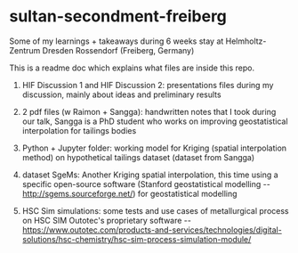 # sultan-secondment-freiberg
Some of my learnings + takeaways during 6 weeks stay at Helmholtz-Zentrum Dresden Rossendorf (Freiberg, Germany)

This is a readme doc which explains what files are inside this repo.

1. HIF Discussion 1 and HIF Discussion 2: presentations files during my discussion, mainly about ideas and preliminary results

2. 2 pdf files (w Raimon + Sangga): handwritten notes that I took during our talk, Sangga is a PhD student who works on improving geostatistical interpolation for tailings bodies

3. Python + Jupyter folder: working model for Kriging (spatial interpolation method) on hypothetical tailings dataset (dataset from Sangga)

4. dataset SgeMs: Another Kriging spatial interpolation, this time using a specific open-source software (Stanford geostatistical modelling -- http://sgems.sourceforge.net/) for geostatistical modelling

5. HSC Sim simulations: some tests and use cases of metallurgical process on HSC SIM Outotec's proprietary software -- https://www.outotec.com/products-and-services/technologies/digital-solutions/hsc-chemistry/hsc-sim-process-simulation-module/
